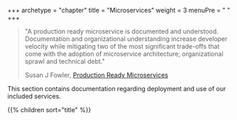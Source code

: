 +++
archetype = "chapter"
title = "Microservices"
weight = 3
menuPre = "<i class='fas fa-cogs'></i> "
+++

> "A production ready microservice is documented and understood. Documentation and 
> organizational understanding increase developer velocity while mitigating two of 
> the most significant trade-offs that come with the adoption of microservice 
> architecture; organizational sprawl and technical debt."
> 
> Susan J Fowler, [Production Ready Microservices](https://www.oreilly.com/library/view/production-ready-microservices/9781491965962/)

This section contains documentation regarding deployment and use of our included services.

{{% children sort="title" %}}
